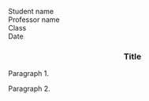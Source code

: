 Student name  
Professor name  
Class  
Date

<h3 style="text-align:center;">Title</h3>

Paragraph 1.

Paragraph 2.
